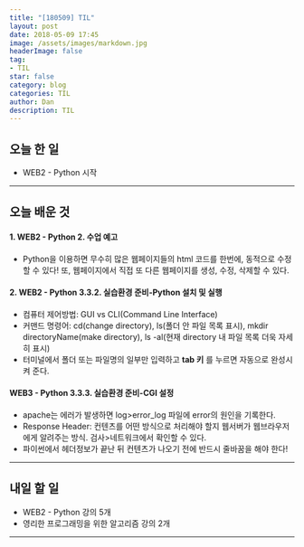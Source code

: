 ```yaml
---
title: "[180509] TIL"
layout: post
date: 2018-05-09 17:45
image: /assets/images/markdown.jpg
headerImage: false
tag:
- TIL
star: false
category: blog
categories: TIL
author: Dan
description: TIL
---
```


## 오늘 한 일

* WEB2 - Python 시작

---
## 오늘 배운 것

#### 1. WEB2 - Python 2. 수업 예고
* Python을 이용하면 무수히 많은 웹페이지들의 html 코드를 한번에, 동적으로 수정할 수 있다! 또, 웹페이지에서 직접 또 다른 웹페이지를 생성, 수정, 삭제할 수 있다.

#### 2. WEB2 - Python 3.3.2. 실습환경 준비-Python 설치 및 실행
* 컴퓨터 제어방법: GUI vs CLI(Command Line Interface)
* 커맨드 명령어: cd(change directory), ls(폴더 안 파일 목록 표시), mkdir directoryName(make directory), ls -al(현재 directory 내 파일 목록 더욱 자세히 표시)
* 터미널에서 폴더 또는 파일명의 일부만 입력하고 **tab 키** 를 누르면 자동으로 완성시켜 준다.

#### WEB3 - Python 3.3.3. 실습환경 준비-CGI 설정
* apache는 에러가 발생하면 log>error_log 파일에 error의 원인을 기록한다.
* Response Header: 컨텐츠를 어떤 방식으로 처리해야 할지 웹서버가 웹브라우저에게 알려주는 방식. 검사>네트워크에서 확인할 수 있다.
* 파이썬에서 헤더정보가 끝난 뒤 컨텐츠가 나오기 전에 반드시 줄바꿈을 해야 한다!

---
## 내일 할 일

* WEB2 - Python 강의 5개
* 영리한 프로그래밍을 위한 알고리즘 강의 2개  

---

